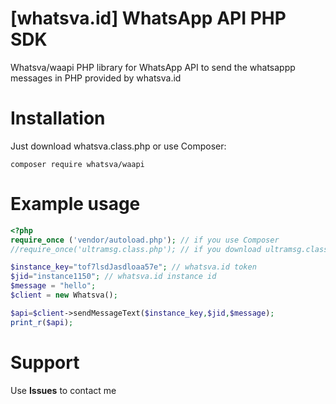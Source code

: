 # [whatsva.id] WhatsApp API PHP SDK

 Whatsva/waapi PHP library for WhatsApp API to send the whatsappp messages in PHP provided by whatsva.id
# Installation

Just download whatsva.class.php or use Composer: 

```
composer require whatsva/waapi
```


# Example usage

```php
<?php
require_once ('vendor/autoload.php'); // if you use Composer
//require_once('ultramsg.class.php'); // if you download ultramsg.class.php

$instance_key="tof7lsdJasdloaa57e"; // whatsva.id token
$jid="instance1150"; // whatsva.id instance id
$message = "hello";
$client = new Whatsva();

$api=$client->sendMessageText($instance_key,$jid,$message);
print_r($api);
```

# Support
Use **Issues** to contact me